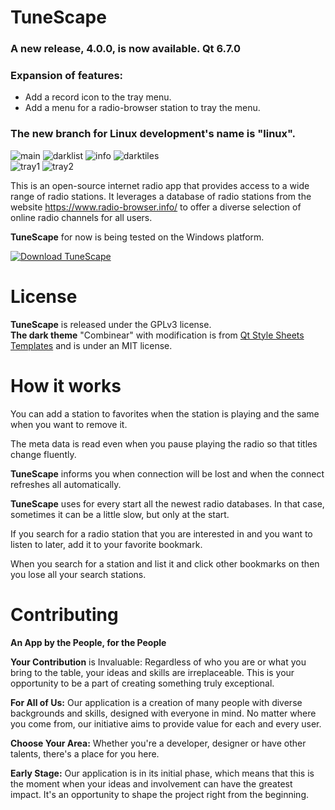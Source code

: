 
# TuneScape   
### **A new release, 4.0.0, is now available. Qt 6.7.0**   
### Expansion of features:    
- Add a record icon to the tray menu.
- Add a menu for a radio-browser station to tray the menu.   
### **The new branch for Linux development's name is "linux".**   
![main](https://github.com/grzesiekkedzior/TuneScape/assets/23739158/a6074926-5540-401d-a4e3-a93594de6edf)
![darklist](https://github.com/grzesiekkedzior/TuneScape/assets/23739158/cb29751d-19f5-4079-8aa6-76d2c89bcb91)
![info](https://github.com/grzesiekkedzior/TuneScape/assets/23739158/e074fa42-826f-439f-9cf9-7830e028044d)
![darktiles](https://github.com/grzesiekkedzior/TuneScape/assets/23739158/16e0fa4d-c84e-4320-a251-07c4986d3479)   
![tray1](https://github.com/grzesiekkedzior/TuneScape/assets/23739158/a5697f87-8b78-46a0-bdc7-20f93afb1f69)
![tray2](https://github.com/grzesiekkedzior/TuneScape/assets/23739158/04dfa067-40ec-488f-aab4-0fdecb6e5805)   


This is an open-source internet radio app that provides access to a wide range of radio stations. It leverages a database of radio stations from the website https://www.radio-browser.info/ to offer a diverse selection of online radio channels for all users.

**TuneScape** for now is being tested on the Windows platform.

[![Download TuneScape](https://a.fsdn.com/con/app/sf-download-button)](https://sourceforge.net/projects/tunescape/files/latest/download)

# License
**TuneScape** is released under the GPLv3 license.  
**The dark theme** "Combinear" with modification is from [Qt Style Sheets Templates](https://qss-stock.devsecstudio.com/) and is under an MIT license.

# How it works

You can add a station to favorites when the station is playing and the same when you want to remove it.

The meta data is read even when you pause playing the radio so that titles change fluently.

**TuneScape** informs you when connection will be lost and when the connect refreshes all automatically.

**TuneScape** uses for every start all the newest radio databases. In that case, sometimes it can be a little slow, but only at the start.

If you search for a radio station that you are interested in and you want to listen to later, add it to your favorite bookmark.

When you search for a station and list it and click other bookmarks on then you lose all your search stations.

# Contributing

**An App by the People, for the People**

**Your Contribution** is Invaluable: Regardless of who you are or what you bring to the table, your ideas and skills are irreplaceable. This is your opportunity to be a part of creating something truly exceptional.

**For All of Us:** Our application is a creation of many people with diverse backgrounds and skills, designed with everyone in mind. No matter where you come from, our initiative aims to provide value for each and every user.

**Choose Your Area:** Whether you're a developer, designer or have other talents, there's a place for you here.

**Early Stage:** Our application is in its initial phase, which means that this is the moment when your ideas and involvement can have the greatest impact. It's an opportunity to shape the project right from the beginning.
